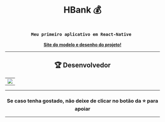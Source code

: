 # <p align="center"> HBank 💰</p> 

### <div align="center"><code> Meu primeiro aplicativo em React-Native </code></div>

<div align="center">
    <b><a href="https://www.figma.com/file/Y1XXMk1CSBxNg1SiHLuM40/Banking-App-(Community)?node-id=21%3A301&t=VYytTnb2YAnhnF5W-0">Site do modelo e desenho do projeto!</a></b>
</div> 

-------------------------------------------------------------------------------------------------------------------------------------------

## <p align="center"> 🏆 Desenvolvedor </p> 

<table align="center">
	<tr>
		<td>
            <a href="https://github.com/guidsribeiro/appbank/graphs/contributors">
              <img src="https://contrib.rocks/image?repo=guidsribeiro/aboutgr" />
            </a>
        </td>
	</tr>
</table>

----------------------------------------------------------

### <p align="center"> Se caso tenha gostado, não deixe de clicar no botão da ⭐ para apoiar </p>

----------------------------------------------------------
